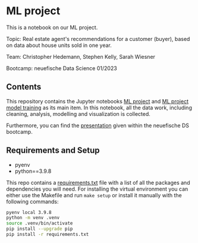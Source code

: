 # ML project
This is a notebook on our ML project.


Topic: Real estate agent's recommendations for a customer (buyer), based on data about house units sold in one year.

Team: Christopher Hedemann, Stephen Kelly, Sarah Wiesner

Bootcamp: neuefische Data Science 01/2023

## Contents

This repository contains the Jupyter notebooks [ML project](./ml_project_notebook.ipynb) and [ML project model training](./ml_model_training.ipynb) as its main item. In this notebook, all the data work, including cleaning, analysis, modelling and visualization is collected. 

Furthermore, you can find the [presentation](./Abofa.pdf) given within the neuefische DS bootcamp.


## Requirements and Setup

- pyenv
- python==3.9.8


This repo contains a [requirements.txt](./requirements.txt) file with a list of all the packages and dependencies you will need.
For installing the virtual environment you can either use the Makefile and run `make setup` or install it manually with the following commands: 

```Bash
pyenv local 3.9.8
python -m venv .venv
source .venv/bin/activate
pip install --upgrade pip
pip install -r requirements.txt
```